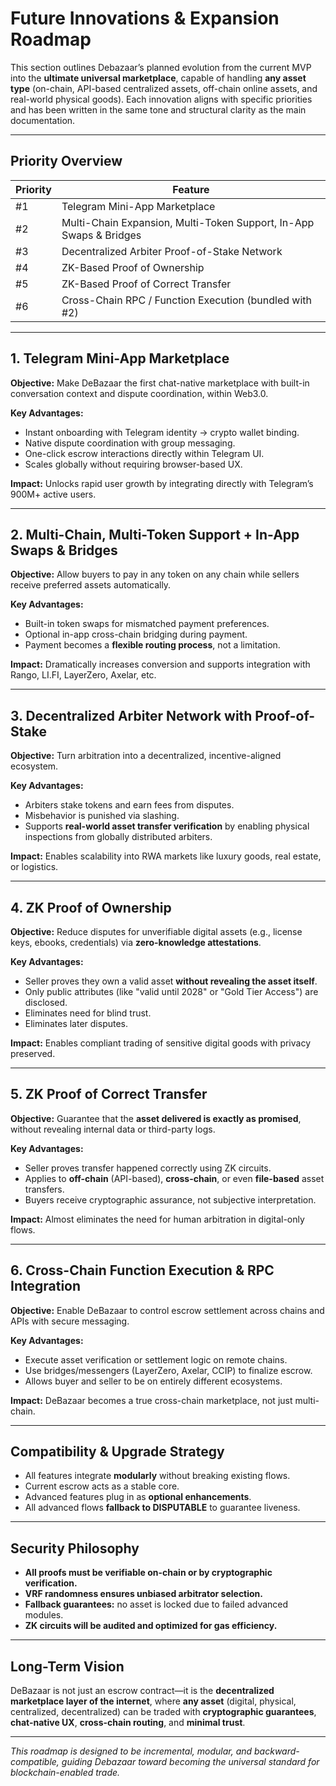 # Future Innovations & Expansion Roadmap

This section outlines Debazaar’s planned evolution from the current MVP into the 
**ultimate universal marketplace**, capable of handling **any asset type** (on-chain, 
API-based centralized assets, off-chain online assets, and real-world physical goods). 
Each innovation aligns with specific priorities and has been written in the same tone 
and structural clarity as the main documentation.

---

## Priority Overview
| Priority | Feature |
|---------|---------|
| #1 | Telegram Mini-App Marketplace |
| #2 | Multi-Chain Expansion, Multi-Token Support, In-App Swaps & Bridges |
| #3 | Decentralized Arbiter Proof-of-Stake Network |
| #4 | ZK-Based Proof of Ownership |
| #5 | ZK-Based Proof of Correct Transfer |
| #6 | Cross-Chain RPC / Function Execution (bundled with #2) |

---

## 1. Telegram Mini-App Marketplace

**Objective:** Make DeBazaar the first chat-native marketplace with built-in conversation context and dispute coordination, within Web3.0.

**Key Advantages:**
- Instant onboarding with Telegram identity → crypto wallet binding.
- Native dispute coordination with group messaging.
- One-click escrow interactions directly within Telegram UI.
- Scales globally without requiring browser-based UX.

**Impact:** Unlocks rapid user growth by integrating directly with Telegram’s 900M+ active users.

---

## 2. Multi-Chain, Multi-Token Support + In-App Swaps & Bridges

**Objective:** Allow buyers to pay in any token on any chain while sellers receive preferred assets automatically.

**Key Advantages:**
- Built-in token swaps for mismatched payment preferences.
- Optional in-app cross-chain bridging during payment.
- Payment becomes a **flexible routing process**, not a limitation.

**Impact:** Dramatically increases conversion and supports integration with Rango, LI.FI, LayerZero, Axelar, etc.

---

## 3. Decentralized Arbiter Network with Proof-of-Stake

**Objective:** Turn arbitration into a decentralized, incentive-aligned ecosystem.

**Key Advantages:**
- Arbiters stake tokens and earn fees from disputes.
- Misbehavior is punished via slashing.
- Supports **real-world asset transfer verification** by enabling physical inspections from globally distributed arbiters.

**Impact:** Enables scalability into RWA markets like luxury goods, real estate, or logistics.

---

## 4. ZK Proof of Ownership

**Objective:** Reduce disputes for unverifiable digital assets (e.g., license keys, ebooks, credentials) via **zero-knowledge attestations**.

**Key Advantages:**
- Seller proves they own a valid asset **without revealing the asset itself**.
- Only public attributes (like "valid until 2028" or "Gold Tier Access") are disclosed.
- Eliminates need for blind trust.
- Eliminates later disputes.

**Impact:** Enables compliant trading of sensitive digital goods with privacy preserved.

---

## 5. ZK Proof of Correct Transfer

**Objective:** Guarantee that the **asset delivered is exactly as promised**, without revealing internal data or third-party logs.

**Key Advantages:**
- Seller proves transfer happened correctly using ZK circuits.
- Applies to **off-chain** (API-based), **cross-chain**, or even **file-based** asset transfers.
- Buyers receive cryptographic assurance, not subjective interpretation.

**Impact:** Almost eliminates the need for human arbitration in digital-only flows.

---

## 6. Cross-Chain Function Execution & RPC Integration 

**Objective:** Enable DeBazaar to control escrow settlement across chains and APIs with secure messaging.

**Key Advantages:**
- Execute asset verification or settlement logic on remote chains.
- Use bridges/messengers (LayerZero, Axelar, CCIP) to finalize escrow.
- Allows buyer and seller to be on entirely different ecosystems.

**Impact:** DeBazaar becomes a true cross-chain marketplace, not just multi-chain.

---

## Compatibility & Upgrade Strategy

- All features integrate **modularly** without breaking existing flows.
- Current escrow acts as a stable core.
- Advanced features plug in as **optional enhancements**.
- All advanced flows **fallback to DISPUTABLE** to guarantee liveness.

---

## Security Philosophy

- **All proofs must be verifiable on-chain or by cryptographic verification.**
- **VRF randomness ensures unbiased arbitrator selection.**
- **Fallback guarantees:** no asset is locked due to failed advanced modules.
- **ZK circuits will be audited and optimized for gas efficiency.**

---

## Long-Term Vision

DeBazaar is not just an escrow contract—it is the **decentralized marketplace layer of 
the internet**, where **any asset** (digital, physical, centralized, decentralized) can 
be traded with **cryptographic guarantees**, **chat-native UX**, **cross-chain routing**, 
and **minimal trust**.

--- 

*This roadmap is designed to be incremental, modular, and backward-compatible, guiding Debazaar 
toward becoming the universal standard for blockchain-enabled trade.*
